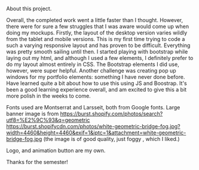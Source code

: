 About this project. 

Overall, the completed work went a little faster than I thought. 
However, there were for sure a few struggles that I was aware would come up when doing my mockups. Firstly, the layout of the desktop version varies wildly from the tablet and mobile versions. This is my first time trying to code a such a varying responsive layout and has proven to be difficult. Everything was pretty smooth sailing until then.  I started playing with bootstrap while laying out my html, and although I used a few elements, I definitely prefer to do my layout almost entirely in CSS. The Bootstrap elements I did use, however, were super helpful. Another challenge was creating pop up windows for my portfolio elements: something I have never done before. Have learned quite a bit about how to use this using JS and Boostrap. 
It's been a good learning experience overall, and am excited to give this a bit more polish in the weeks to come. 

Fonts used are Montserrat and Larsseit, both from Google fonts. 
Large banner image is from https://burst.shopify.com/photos/search?utf8=%E2%9C%93&q=geometric
https://burst.shopifycdn.com/photos/white-geometric-bridge-fog.jpg?width=4460&height=4460&exif=1&iptc=1&attachment=white-geometric-bridge-fog.jpg (the image is of good 
quality, just foggy , which I liked.)

Logo, and animation button are my own. 

Thanks for the semester! 